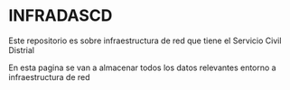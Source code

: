 # INFRADASCD
Este repositorio es sobre infraestructura de red que tiene el Servicio Civil Distrial

En esta pagina se van a almacenar todos los datos relevantes entorno a infraestructura de red
